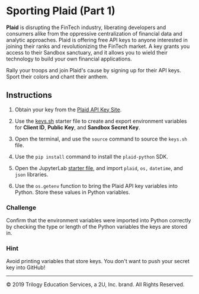 # Sporting Plaid (Part 1)

**Plaid** is disrupting the FinTech industry, liberating developers and consumers alike from the oppressive centralization of financial data and analytic approaches. Plaid is offering free API keys to anyone interested in joining their ranks and revolutionizing the FinTech market. A key grants you access to their Sandbox sanctuary, and it allows you to wield their technology to build your own financial applications.

Rally your troops and join Plaid's cause by signing up for their API keys. Sport their colors and chant their anthem.

## Instructions

1. Obtain your key from the [Plaid API Key Site](https://dashboard.plaid.com/account/keys).

2. Use the [keys.sh](Unsolved/Core/keys.sh) starter file to create and export environment variables for **Client ID**, **Public Key**, and **Sandbox Secret Key**.

3. Open the terminal, and use the `source` command to source the `keys.sh` file.

4. Use the `pip install` command to install the `plaid-python` SDK.

5. Open the JupyterLab [starter file](Unsolved/Core/sporting_plaid.ipynb), and import `plaid`, `os,` `datetime`, and `json` libraries.

6. Use the `os.getenv` function to bring the Plaid API key variables into Python. Store these values in Python variables.

### Challenge

Confirm that the environment variables were imported into Python correctly by checking the type or length of the Python variables the keys are stored in.

### Hint

Avoid printing variables that store keys. You don't want to push your secret key into GitHub!

- - -

© 2019 Trilogy Education Services, a 2U, Inc. brand. All Rights Reserved.
